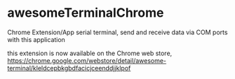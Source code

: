 # awesomeTerminalChrome
Chrome Extension/App serial terminal, send and receive data via COM ports with this application

this extension is now available on the Chrome web store,
https://chrome.google.com/webstore/detail/awesome-terminal/kleldcepbkgbdfacicjceenddjjklpof


